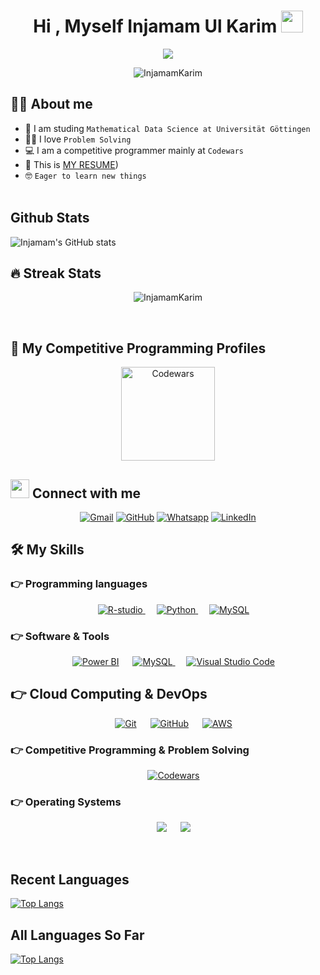 <h1 align="center">Hi , Myself Injamam Ul Karim <img src="https://media.giphy.com/media/hvRJCLFzcasrR4ia7z/giphy.gif" width="35"></h1>

<p align="center">
   <a href="https://github.com/DenverCoder1/readme-typing-svg"><img src="https://readme-typing-svg.herokuapp.com?lines=data+scientist;Problem+Solving;DS%20|%20Algorithms%20|%20OOPS%20;Specialist%20on%20Codewars;5%20Kyu%20on%20Codewars;Always%20learning%20new%20things&size=30&color=5FF729&center=true&width=500&height=50"></a> 
	
	
</p>




<p align="center"> 
	<img src="https://komarev.com/ghpvc/?username=InjamamKarim&label=Profile%20views&color=0e75b6&style=plastic" alt="InjamamKarim" /> 
<!-- 	<a href = "https://commits.top/india.html" target="_blank">
		<img src="https://enfsgag3ayy6w9q.m.pipedream.net/&style=plastic" alt="PratikHdhameliya" target="_blank"/> 
	</a> -->
</p>

## :sassy_man:  About me
- :school: I am studing `Mathematical Data Science at Universität Göttingen`
- :technologist: I love  `Problem Solving`
- :computer: I am a competitive programmer mainly at `Codewars`
- :thinking: This is [MY RESUME](https://drive.google.com/file/d/1yzSrQaXyEMmG_Iu8LNrdk79IrUI0P4Tw/view?usp=drive_link))
- :nerd_face: `Eager to learn new things`
<br></br>
##  Github Stats
![Injamam's GitHub stats](https://github-readme-stats.vercel.app/api?username=InjamamKarim&show_icons=true&theme=vuw&hide=prs,contribs)

## 🔥 Streak Stats
<p align="center"><img src="https://github-readme-streak-stats.herokuapp.com/?user=InjamamKarim&theme=algolia" alt="InjamamKarim"/></p>
<br>


## 👀 My Competitive Programming Profiles

<p align="center" >
  <a href="https://www.codewars.com/users/InjamamKarim"><img src="https://miro.medium.com/max/880/1*0pLbHKAulWnsx4U2MQyn2w.png" alt="Codewars" height=150/></a>
</p>


## <img src="https://media.giphy.com/media/iY8CRBdQXODJSCERIr/giphy.gif" width="30px"> Connect with me
<p align="center">
	<a href="mailto:injyinde@gmail.com"><img img src="https://img.shields.io/badge/gmail-%23EA4335.svg?style=plastic&logo=gmail&logoColor=white" alt="Gmail"/></a>
	<a href="https://github.com/InjamamKarim"><img src="https://img.shields.io/badge/github-%23181717.svg?style=plastic&logo=github&logoColor=white" alt="GitHub"/></a>
	<a href="https://wa.me/+491713273132"><img src="https://img.shields.io/badge/whatsapp-%2325D366.svg?style=plastic&logo=whatsapp&logoColor=white" alt="Whatsapp"/></a>
	<a href="https://www.linkedin.com/in/injamamkarim/"><img src="https://img.shields.io/badge/linkedin-%230A66C2.svg?style=plastic&logo=linkedin&logoColor=white" alt="LinkedIn"/></a>

</p>

## 🛠️ My Skills

### 👉 Programming languages

<p align="center"> 
  &emsp; 
  <a href="https://education.rstudio.com/learn/beginner/" target="_blank"> 
     <img alt="R-studio" src="https://img.shields.io/badge/R-studio?label=R-Studio&color=%2371A5D4">
   </a>
  &emsp;   
   <a href="https://www.python.org" target="_blank">
    <img alt="Python" src="https://img.shields.io/badge/Python%20-%2314354C.svg?style=plastic&logo=python&logoColor=white">
  </a>
  &emsp; 
   <a href="https://www.mysql.com" target="_blank">
  <img alt="MySQL" src="https://img.shields.io/badge/MySQL-%2300f.svg?style=plastic&logo=mysql&logoColor=white">
  </a>

</p>



 ### 👉 Software & Tools
 
<p align="center">
  &emsp;
    <a href="https://powerbi.microsoft.com/"><img alt="Power BI" src="https://img.shields.io/badge/Power%20BI-%23F2C811.svg?style=plastic&logo=powerbi&logoColor=black"></a>
  &emsp;
   <a href="https://www.mysql.com" target="_blank">
    <img alt="MySQL" src="https://img.shields.io/badge/MySQL-%2300f.svg?style=plastic&logo=mysql&logoColor=white">
  </a>
  &emsp;
    <a href="https://code.visualstudio.com/"><img alt="Visual Studio Code" src="https://img.shields.io/badge/Visual%20Studio%20Code-0078d7.svg?style=plastic&logo=visual-studio-code&logoColor=white"></a>
</p>

## 👉 Cloud Computing & DevOps

<p align="center">
  &emsp;
    <a href="https://git-scm.com/"><img alt="Git" src="https://img.shields.io/badge/Git%20-%23F05033.svg?style=plastic&logo=git&logoColor=white"></a>
  &emsp;
    <a href="https://github.com/"><img alt="GitHub" src="https://img.shields.io/badge/github-%23181717.svg?style=plastic&logo=github&logoColor=white"></a>
  &emsp;
    <a href="https://aws.amazon.com/"><img alt="AWS" src="https://img.shields.io/badge/AWS-%23FF9900.svg?style=plastic&logo=amazonaws&logoColor=white"></a>
</p>

 ### 👉 Competitive Programming & Problem Solving
 
<p align="center">
  &emsp;
    <a href="https://www.codewars.com/users/PratikHdhameliya"><img alt = "Codewars" src="https://img.shields.io/badge/Codewars-5%20KYU-orange?style=plastic&logo=appveyor" /></a>
</p>

 ### 👉 Operating Systems
 
<p align="center">
  &emsp;
    <a href="https://www.microsoft.com/en-in/windows?r=1"><img src="https://img.shields.io/badge/Windows-0078D6?style=plastic&logo=windows&logoColor=white"></a>
  &emsp;
    <a href="https://www.linux.org/"><img src="https://img.shields.io/badge/Linux-FCC624?style=plastic&logo=linux&logoColor=black"></a>
</p>


<br/>

## Recent Languages

[![Top Langs](https://github-readme-stats.vercel.app/api/top-langs/?username=InjamamKarim&hide_title=true)](https://github.com/InjamamKarim/github-readme-stats)


## All Languages So Far
[![Top Langs](https://github-readme-stats.vercel.app/api/top-langs/?username=InjamamKarim&hide_title=true)](https://github.com/InjamamKarim/github-readme-stats)
<br></br>
<!-- <summary><b>⚡ Recent GitHub Activity</b></summary>
  <br/>
   <a href="https://github.com/InjamamKarim"><img alt="Priyesh Chikhaliya's Activity Graph" src="https://activity-graph.herokuapp.com/graph?username=InjamamKarim&custom_title=Priyesh%20Chikhaliya's%20Contribution%20Graph&theme=react-dark" /></a>
  <br/> -->

